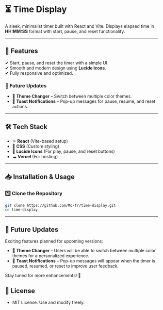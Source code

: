 # ⏳ Time Display  

A sleek, minimalist timer built with React and Vite. Displays elapsed time in **HH:MM:SS** format with start, pause, and reset functionality.  

---

## 🚀 Features  
✔ Start, pause, and reset the timer with a simple UI.  
✔ Smooth and modern design using **Lucide Icons**.  
✔ Fully responsive and optimized.  

### 🔮 Future Updates  
- 🌈 **Theme Changer** – Switch between multiple color themes.  
- 🔔 **Toast Notifications** – Pop-up messages for pause, resume, and reset actions.  

---

## 🛠 Tech Stack  
- ⚛ **React** (Vite-based setup)  
- 🎨 **CSS** (Custom styling)  
- 🔗 **Lucide Icons** (For play, pause, and reset buttons)  
- ☁ **Vercel** (For hosting)  

---

## 📥 Installation & Usage  

### 1️⃣ Clone the Repository  
```sh
git clone https://github.com/Mo-fr/time-display.git
cd time-display
```
---

## 🔮 Future Updates  

Exciting features planned for upcoming versions:  

- 🎨 **Theme Changer** – Users will be able to switch between multiple color themes for a personalized experience.  
- 🔔 **Toast Notifications** – Pop-up messages will appear when the timer is paused, resumed, or reset to improve user feedback.  

Stay tuned for more enhancements! 🚀  


## 📜 License
- MIT License. Use and modify freely.





